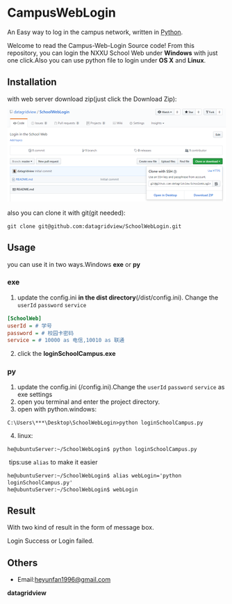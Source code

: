 # CampusWebLogin
An Easy way to log in the campus network, written in [Python](https://www.python.org/).

Welcome to read the Campus-Web-Login Source code! From this repository, you can login the NXXU School Web under **Windows** with just one click.Also you can use python file to login under **OS X** and **Linux**.

## Installation

with web server download zip(just click the Download Zip):

![github](/download.png)

also you can clone it with git(git needed):

```git
git clone git@github.com:datagridview/SchoolWebLogin.git
```

## Usage

you can use it in two ways.Windows **exe** or **py**

### exe

1. update the config.ini **in the dist directory**(/dist/config.ini). Change the `userId`  `password`  `service`


```ini
[SchoolWeb]
userId = # 学号
password = # 校园卡密码
service = # 10000 as 电信,10010 as 联通
```

2. click the **loginSchoolCampus.exe**
### py

1. update the config.ini (/config.ini).Change the `userId`  `password`  `service`  as exe settings
2. open you terminal and enter the project directory.
3. open with python.windows:

```
C:\Users\***\Desktop\SchoolWebLogin>python loginSchoolCampus.py
```

4. linux:
```shell
he@ubuntuServer:~/SchoolWebLogin$ python loginSchoolCampus.py
```

​	tips:use `alias` to make it easier

```shell
he@ubuntuServer:~/SchoolWebLogin$ alias webLogin='python loginSchoolCampus.py'
he@ubuntuServer:~/SchoolWebLogin$ webLogin
```

## Result

With two kind of result in the form of message box.

Login Success or Login failed.

## Others

* Email:[heyunfan1996@gmail.com](mailto:heyunfan1996@gmail.com)



**datagridview**